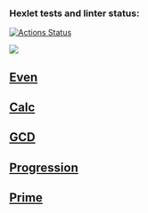 ### Hexlet tests and linter status:
[![Actions Status](https://github.com/cillesh30/java-project-61/actions/workflows/hexlet-check.yml/badge.svg)](https://github.com/cillesh30/java-project-61/actions)

<a href="https://codeclimate.com/github/cillesh30/java-project-61/maintainability"><img src="https://api.codeclimate.com/v1/badges/15c0b51d2286f943cbfb/maintainability" /></a>

<h2><a href="https://asciinema.org/a/yCCtDpRImfbBTGDEz9RkdcvVW">Even</a></h2>

<h2><a href="https://asciinema.org/a/cqzJ7QZJEheIE2VJr6iAr4lqa">Calc</a></h2>

<h2><a href="https://asciinema.org/a/b35dUwhHinvKGi81lgRfFFL2T">GCD</a></h2>

<h2><a href="https://asciinema.org/a/ZOAlzD6DIaCHIxKrq78Z8Co3I">Progression</a></h2>

<h2><a href="https://asciinema.org/a/7H3G4sV7dtP2e0CJLstmJNH4s">Prime</a></h2>
